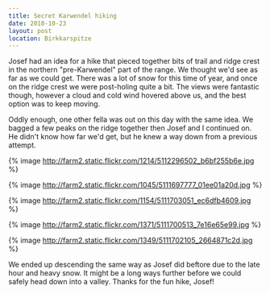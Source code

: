 ```yaml
---
title: Secret Karwendel hiking
date: 2010-10-23
layout: post
location: Birkkarspitze
---
```


Josef had an idea for a hike that pieced together bits of trail and ridge
crest in the northern "pre-Karwendel" part of the range. We thought we'd
see as far as we could get. There was a lot of snow for this time of year,
and once on the ridge crest we were post-holing quite a bit. The views
were fantastic though, however a cloud and cold wind hovered above us,
and the best option was to keep moving.
  
  
Oddly enough, one other fella was out on this day with the same idea.
We bagged a few peaks on the ridge together then Josef and I continued
on. He didn't know how far we'd get, but he knew a way down from a previous
attempt.
  
  
{% image http://farm2.static.flickr.com/1214/5112296502_b6bf255b6e.jpg %}
  
{% image http://farm2.static.flickr.com/1045/5111697777_01ee01a20d.jpg %}
  
{% image http://farm2.static.flickr.com/1154/5111703051_ec6dfb4609.jpg %}
  
{% image http://farm2.static.flickr.com/1371/5111700513_7e16e65e99.jpg %}
  
{% image http://farm2.static.flickr.com/1349/5111702105_2664871c2d.jpg %}
  
  
We ended up descending the same way as Josef did beftore due to the late
hour and heavy snow. It might be a long ways further before we could safely
head down into a valley. Thanks for the fun hike, Josef!
